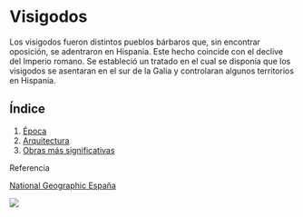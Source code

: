 # Visigodos

Los visigodos fueron distintos pueblos bárbaros que, sin encontrar oposición, se adentraron en Hispania. Este hecho coincide con el declive del Imperio romano. Se estableció un tratado en el cual se disponía que los visigodos se asentaran en el sur de la Galia y controlaran algunos territorios en Hispania.

## Índice ##

1. [Época](https://github.com/AleBayo/Visigodos/blob/main/%C3%89poca.md)
2. [Arquitectura](https://github.com/AleBayo/Visigodos/blob/main/Arquitectura.md)
3. [Obras más significativas](https://github.com/AleBayo/Visigodos/blob/main/Obras.md)

Referencia

[National Geographic España](https://historia.nationalgeographic.com.es/temas/visigodos)

<img src="https://historia.nationalgeographic.com.es/medio/2019/12/12/el-final-de-don-rodrigo-la-derrota-visigoda_7472f644_1280x720.jpg">
